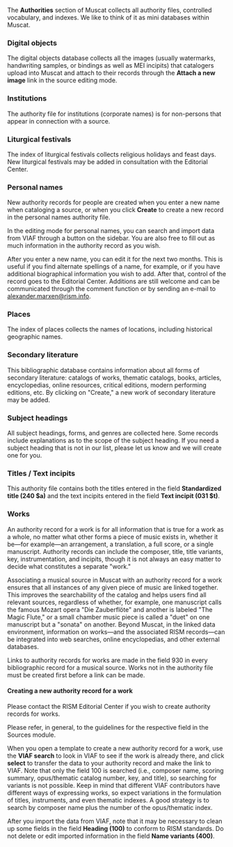 The **Authorities** section of Muscat collects all authority files, controlled vocabulary, and indexes. We like to think of it as mini databases within Muscat.



### Digital objects

The digital objects database collects all the images (usually watermarks, handwriting samples, or bindings as well as MEI incipits) that catalogers upload into Muscat and attach to their records through the **Attach a new image** link in the source editing mode.



### Institutions

The authority file for institutions (corporate names) is for non-persons that appear in connection with a source.



### Liturgical festivals

The index of  liturgical festivals collects religious holidays and feast days. New liturgical festivals may be added in consultation with the Editorial Center.



### Personal names

New authority records for people are created when you enter a new name when cataloging a source, or when you click **Create** to create a new record in the personal names authority file.

In the editing mode for personal names, you can search and import data from VIAF through a button on the sidebar. You are also free to fill out as much information in the authority record as you wish.

After you enter a new name, you can edit it for the next two months. This is useful if you find alternate spellings of a name, for example, or if you have additional biographical information you wish to add. After that, control of the record goes to the Editorial Center. Additions are still welcome and can be communicated through the comment function or by sending an e-mail to alexander.marxen@rism.info.


### Places

The index of places collects the names of locations, including historical geographic names.



### Secondary literature

This bibliographic database contains information about all forms of secondary literature: catalogs of works, thematic catalogs, books, articles, encyclopedias, online resources, critical editions, modern performing editions, etc.  By clicking on "Create," a new work of secondary literature may be added.



### Subject headings

All subject headings, forms, and genres are collected here. Some records include explanations as to the scope of the subject heading. If you need a subject heading that is not in our list, please let us know and we will create one for you.

### Titles / Text incipits

This authority file contains both the titles entered in the field **Standardized title (240 $a)** and the text incipits entered in the field **Text incipit (031 $t)**.

### Works

An authority record for a work is for all information that is true for a work as a whole, no matter what other forms a piece of music exists in, whether it be—for example—an arrangement, a translation, a full score, or a single manuscript. Authority records can include the composer, title, title variants, key, instrumentation, and incipits, though it is not always an easy matter to decide what constitutes a separate "work."

Associating a musical source in Muscat with an authority record for a work ensures that all instances of any given piece of music are linked together. This improves the searchability of the catalog and helps users find all relevant sources, regardless of whether, for example, one manuscript calls the famous Mozart opera "Die Zauberflöte" and another is labeled "The Magic Flute," or a small chamber music piece is called a "duet" on one manuscript but a "sonata" on another. Beyond Muscat, in the linked data environment, information on works—and the associated RISM records—can be integrated into web searches, online encyclopedias, and other external databases.

Links to authority records for works are made in the field 930 in every bibliographic record for a musical source. Works not in the authority file must be created first before a link can be made.

#### Creating a new authority record for a work

Please contact the RISM Editorial Center if you wish to create authority records for works.

Please refer, in general, to the guidelines for the respective field in the Sources module.

When you open a template to create a new authority record for a work, use the **VIAF search** to look in VIAF to see if the work is already there, and click **select** to transfer the data to your authority record and make the link to VIAF. Note that only the field 100 is searched (i.e., composer name, scoring summary, opus/thematic catalog number, key, and title), so searching for variants is not possible. Keep in mind that different VIAF contributors have different ways of expressing works, so expect variations in the formulation of titles, instruments, and even thematic indexes. A good strategy is to search by composer name plus the number of the opus/thematic index.

After you import the data from VIAF, note that it may be necessary to clean up some fields in the field **Heading (100)** to conform to RISM standards. Do not delete or edit imported information in the field **Name variants (400)**.